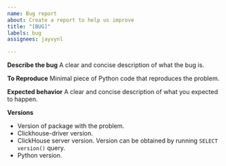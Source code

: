 ```yaml
---
name: Bug report
about: Create a report to help us improve
title: "[BUG]"
labels: bug
assignees: jayvynl

---
```


**Describe the bug**
A clear and concise description of what the bug is.

**To Reproduce**
Minimal piece of Python code that reproduces the problem.

**Expected behavior**
A clear and concise description of what you expected to happen.

**Versions**

- Version of package with the problem.
- Clickhouse-driver version.
- ClickHouse server version. Version can be obtained by running `SELECT version()` query.
- Python version.
